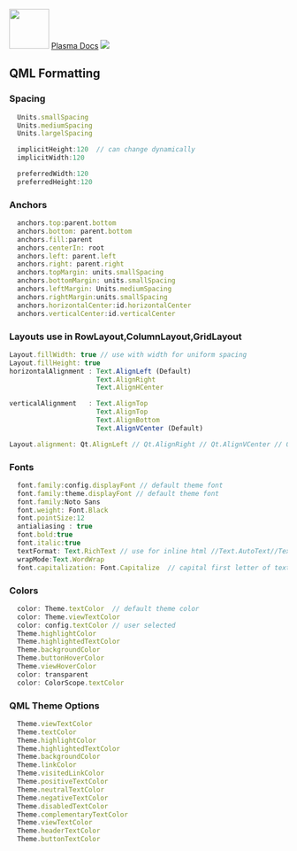 <img align="bottom" src="https://tipsonubuntu.com/wp-content/uploads/2016/10/kde-logo-400x218.jpg" width="72"> [Plasma Docs](https://develop.kde.org/docs/plasma/widget/plasma-qml-api/)
[<img src="http://www.google.com.au/images/nav_logo7.png">](foo)
 ## QML Formatting
### Spacing
```qml
  Units.smallSpacing
  Units.mediumSpacing
  Units.largelSpacing

  implicitHeight:120  // can change dynamically
  implicitWidth:120

  preferredWidth:120
  preferredHeight:120
```
### Anchors
```qml
  anchors.top:parent.bottom
  anchors.bottom: parent.bottom
  anchors.fill:parent
  anchors.centerIn: root
  anchors.left: parent.left
  anchors.right: parent.right
  anchors.topMargin: units.smallSpacing
  anchors.bottomMargin: units.smallSpacing
  anchors.leftMargin: Units.mediumSpacing
  anchors.rightMargin:units.smallSpacing
  anchors.horizontalCenter:id.horizontalCenter
  anchors.verticalCenter:id.verticalCenter
```
### Layouts use in RowLayout,ColumnLayout,GridLayout
```qml
Layout.fillWidth: true // use with width for uniform spacing
Layout.fillHeight: true
horizontalAlignment : Text.AlignLeft (Default)
                      Text.AlignRight
                      Text.AlignHCenter

verticalAlignment   : Text.AlignTop
                      Text.AlignTop
                      Text.AlignBottom
                      Text.AlignVCenter (Default)

Layout.alignment: Qt.AlignLeft // Qt.AlignRight // Qt.AlignVCenter // Qt.AlignHCenter
```
### Fonts
```qml
  font.family:config.displayFont // default theme font
  font.family:theme.displayFont // default theme font
  font.family:Noto Sans
  font.weight: Font.Black
  font.pointSize:12
  antialiasing : true
  font.bold:true
  font.italic:true
  textFormat: Text.RichText // use for inline html //Text.AutoText//Text.PlainText//Text.MarkdownText
  wrapMode:Text.WordWrap
  font.capitalization: Font.Capitalize  // capital first letter of text string
```
### Colors
```qml
  color: Theme.textColor  // default theme color
  color: Theme.viewTextColor
  color: config.textColor // user selected
  Theme.highlightColor
  Theme.highlightedTextColor
  Theme.backgroundColor
  Theme.buttonHoverColor
  Theme.viewHoverColor
  color: transparent
  color: ColorScope.textColor
```
### QML Theme Options
```qml
  Theme.viewTextColor
  Theme.textColor
  Theme.highlightColor
  Theme.highlightedTextColor
  Theme.backgroundColor
  Theme.linkColor
  Theme.visitedLinkColor
  Theme.positiveTextColor
  Theme.neutralTextColor
  Theme.negativeTextColor
  Theme.disabledTextColor
  Theme.complementaryTextColor
  Theme.viewTextColor
  Theme.headerTextColor
  Theme.buttonTextColor
```
